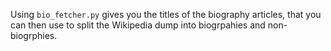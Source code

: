 Using `bio_fetcher.py` gives you the titles of the biography articles, that you can then use to split the Wikipedia dump into biogrpahies and non-biogrphies.